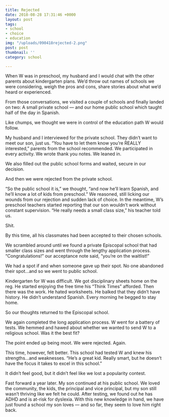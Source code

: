 ```yaml
---
title: Rejected
date: 2018-08-28 17:31:46 +0000
layout: post
tags:
- school
- choice
- education
img: "/uploads/090418rejected-2.png"
post: post
thumbnail: ''
category: school

---
```

When W was in preschool, my husband and I would chat with the other parents about kindergarten plans. We’d throw out names of schools we were considering, weigh the pros and cons, share stories about what we’d heard or experienced.

From those conversations, we visited a couple of schools and finally landed on two: A small private school — and our home public school which taught half of the day in Spanish.

Like chumps, we thought we were in control of the education path W would follow. 

My husband and I interviewed for the private school. They didn’t want to meet our son, just us. “You have to let them know you’re REALLY interested,” parents from the school recommended. We participated in every activity. We wrote thank you notes. We leaned in.

We also filled out the public school forms and waited, secure in our decision.

And then we were rejected from the private school.

“So the public school it is,” we thought, “and now he’ll learn Spanish, and he’ll know a lot of kids from preschool.” We reasoned, still licking our wounds from our rejection and sudden lack of choice. In the meantime, W’s preschool teachers started reporting that our son wouldn’t work without constant supervision. “He really needs a small class size,” his teacher told us.

Shit.

By this time, all his classmates had been accepted to their chosen schools.

We scrambled around until we found a private Episcopal school that had smaller class sizes and went through the lengthy application process. “Congratulations!” our acceptance note said, “you’re on the waitlist!”

We had a spot if and when someone gave up their spot. No one abandoned their spot…and so we went to public school.

Kindergarten for W was difficult. We got disciplinary sheets home on the reg. He started enjoying the free time his “Think Times” afforded. Then there was the work. He hated worksheets. He balked that they didn’t have history. He didn’t understand Spanish. Every morning he begged to stay home.

So our thoughts returned to the Episcopal school.

We again completed the long application process. W went for a battery of tests. We hemmed and hawed about whether we wanted to send W to a religious school. Was it the best fit? 

The point ended up being moot. We were rejected. Again.

This time, however, felt better. This school had tested W and knew his strengths…and weaknesses. “He’s a great kid. Really smart, but he doesn’t have the focus it takes to excel in this school.”

It didn’t feel good, but it didn’t feel like we lost a popularity contest.

Fast forward a year later. My son continued at his public school. We loved the community, the kids, the principal and vice principal, but my son still wasn’t thriving like we felt he could. After testing, we found out he has ADHD and is at-risk for dyslexia. With this new knowledge in hand, we have just found a school my son loves — and so far, they seem to love him right back. 